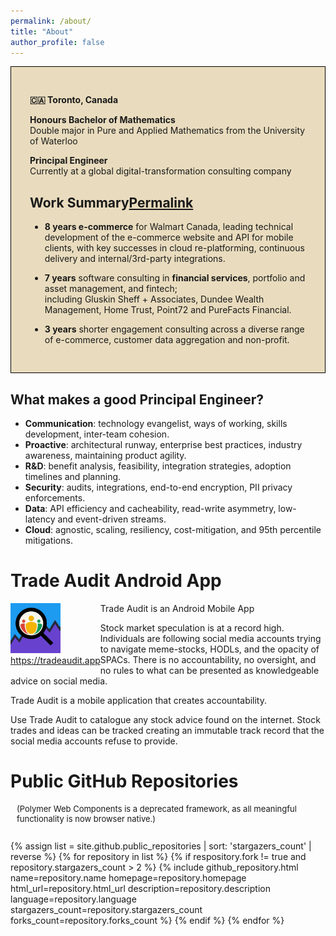 ```yaml
---
permalink: /about/
title: "About"
author_profile: false
---
```


<div style="
  border:1px solid black;
  background-image:url('/assets/images/about_full.jpg');
  background-size:cover;
  background-blend-mode:soft-light;
  background-color:#e9dcbe;
  padding:30px;"
>
  <p><strong>🇨🇦 Toronto, Canada</strong></p>

  <p><strong>Honours Bachelor of Mathematics</strong><br>
  Double major in Pure and Applied Mathematics from the University of Waterloo</p>
  
  <p><strong>Principal Engineer</strong><br>
  Currently at a global digital-transformation consulting company</p>
  
  <h2 id="work-summary">Work Summary<a class="header-link" href="#work-summary" title="Permalink"><span class="sr-only">Permalink</span><i class="fas fa-link"></i></a></h2>

  <ul>
    <li>
      <p><strong>8 years e-commerce</strong> for Walmart Canada, leading technical development of the e-commerce website and API for mobile clients,
  with key successes in cloud re-platforming, continuous delivery and internal/3rd-party integrations.</p>
    </li>
    <li>
      <p><strong>7 years</strong> software consulting in <strong>financial services</strong>, portfolio and asset management, and fintech;<br>
  including Gluskin Sheff + Associates, Dundee Wealth Management, Home Trust, Point72 and PureFacts Financial.</p>
    </li>
    <li>
      <p><strong>3 years</strong> shorter engagement consulting across a diverse range of e-commerce, customer data aggregation and non-profit.</p>
    </li>
  </ul>
</div>

## What makes a good Principal Engineer?

- **Communication**: technology evangelist, ways of working, skills development, inter-team cohesion.
- **Proactive**: architectural runway, enterprise best practices, industry awareness, maintaining product agility.
- **R&D**: benefit analysis, feasibility, integration strategies, adoption timelines and planning.
- **Security**: audits, integrations, end-to-end encryption, PII privacy enforcements.
- **Data**: API efficiency and cacheability, read-write asymmetry, low-latency and event-driven streams.
- **Cloud**: agnostic, scaling, resiliency, cost-mitigation, and 95th percentile mitigations.

# Trade Audit Android App

<div style="float:left">
 <img src="/assets/images/tradeaudit.png" title="Trade Audit Mobile App" style="width:80px" alt="Trade Audit"><br/>
 <a href="https://tradeaudit.app" target="_blank">https://tradeaudit.app</a>
</div>

Trade Audit is an Android Mobile App  


Stock market speculation is at a record high. Individuals are following social media accounts trying
to navigate meme-stocks, HODLs, and the opacity of SPACs. There is no accountability, no oversight, and 
 no rules to what can be presented as knowledgeable advice on social media.

Trade Audit is a mobile application that creates accountability.

Use Trade Audit to catalogue any stock advice found on the internet.  Stock trades and ideas can be tracked 
creating an immutable track record that the social media accounts refuse to provide.  


# Public GitHub Repositories

<p style="font-size:small;margin-left:10px;">(Polymer Web Components is a deprecated framework, as all meaningful functionality is now browser native.)</p>

<div style="display:flex;flex-wrap:wrap;-webkit-flex-wrap:wrap;list-style:none;padding-inline-start:0px;">

{% assign list = site.github.public_repositories | sort: 'stargazers_count' | reverse %}
{% for repository in list %}
{% if respository.fork != true and repository.stargazers_count > 2 %}
{%
  include github_repository.html
  name=repository.name
  homepage=repository.homepage
  html_url=repository.html_url
  description=repository.description
  language=repository.language
  stargazers_count=repository.stargazers_count
  forks_count=repository.forks_count
%}
{% endif %}
{% endfor %}
  
</div>
